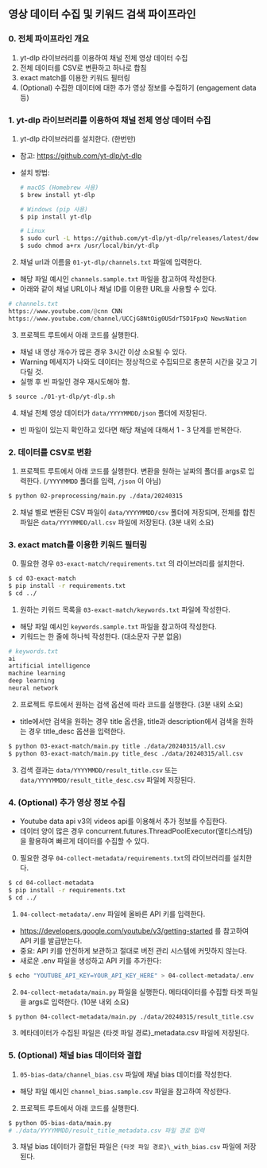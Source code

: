 ## 영상 데이터 수집 및 키워드 검색 파이프라인

### 0. 전체 파이프라인 개요

1. yt-dlp 라이브러리를 이용하여 채널 전체 영상 데이터 수집
2. 전체 데이터를 CSV로 변환하고 하나로 합침
3. exact match를 이용한 키워드 필터링
4. (Optional) 수집한 데이터에 대한 추가 영상 정보를 수집하기 (engagement data 등)

### 1. yt-dlp 라이브러리를 이용하여 채널 전체 영상 데이터 수집

1. yt-dlp 라이브러리를 설치한다. (한번만)

- 참고: https://github.com/yt-dlp/yt-dlp
- 설치 방법:

  ```bash
  # macOS (Homebrew 사용)
  $ brew install yt-dlp

  # Windows (pip 사용)
  $ pip install yt-dlp

  # Linux
  $ sudo curl -L https://github.com/yt-dlp/yt-dlp/releases/latest/download/yt-dlp -o /usr/local/bin/yt-dlp
  $ sudo chmod a+rx /usr/local/bin/yt-dlp
  ```

2. 채널 url과 이름을 `01-yt-dlp/channels.txt` 파일에 입력한다.

- 해당 파일 예시인 `channels.sample.txt` 파일을 참고하여 작성한다.
- 아래와 같이 채널 URL이나 채널 ID를 이용한 URL을 사용할 수 있다.

```python
# channels.txt
https://www.youtube.com/@cnn CNN
https://www.youtube.com/channel/UCCjG8NtOig0USdrT5D1FpxQ NewsNation
```

3. 프로젝트 루트에서 아래 코드를 실행한다.

- 채널 내 영상 개수가 많은 경우 3시간 이상 소요될 수 있다.
- Warning 메세지가 나와도 데이터는 정상적으로 수집되므로 충분히 시간을 갖고 기다릴 것.
- 실행 후 빈 파일인 경우 재시도해야 함.

```bash
$ source ./01-yt-dlp/yt-dlp.sh
```

4. 채널 전체 영상 데이터가 `data/YYYYMMDD/json` 폴더에 저장된다.

- 빈 파일이 있는지 확인하고 있다면 해당 채널에 대해서 1 - 3 단계를 반복한다.

### 2. 데이터를 CSV로 변환

1. 프로젝트 루트에서 아래 코드를 실행한다. 변환을 원하는 날짜의 폴더를 args로 입력한다. (`/YYYYMMDD` 폴더를 입력, `/json` 이 아님)

```bash
$ python 02-preprocessing/main.py ./data/20240315
```

2. 채널 별로 변환된 CSV 파일이 `data/YYYYMMDD/csv` 폴더에 저장되며, 전체를 합친 파일은 `data/YYYYMMDD/all.csv` 파일에 저장된다. (3분 내외 소요)

### 3. exact match를 이용한 키워드 필터링

0. 필요한 경우 `03-exact-match/requirements.txt` 의 라이브러리를 설치한다.

```bash
$ cd 03-exact-match
$ pip install -r requirements.txt
$ cd ../
```

1. 원하는 키워드 목록을 `03-exact-match/keywords.txt` 파일에 작성한다.

- 해당 파일 예시인 `keywords.sample.txt` 파일을 참고하여 작성한다.
- 키워드는 한 줄에 하나씩 작성한다. (대소문자 구분 없음)

```python
# keywords.txt
ai
artificial intelligence
machine learning
deep learning
neural network
```

2. 프로젝트 루트에서 원하는 검색 옵션에 따라 코드를 실행한다. (3분 내외 소요)

- title에서만 검색을 원하는 경우 title 옵션을, title과 description에서 검색을 원하는 경우 title_desc 옵션을 입력한다.

```bash
$ python 03-exact-match/main.py title ./data/20240315/all.csv
$ python 03-exact-match/main.py title_desc ./data/20240315/all.csv
```

3. 검색 결과는 `data/YYYYMMDD/result_title.csv` 또는 `data/YYYYMMDD/result_title_desc.csv` 파일에 저장된다.

### 4. (Optional) 추가 영상 정보 수집

- Youtube data api v3의 videos api를 이용해서 추가 정보를 수집한다.
- 데이터 양이 많은 경우 concurrent.futures.ThreadPoolExecutor(멀티스레딩)을 활용하여 빠르게 데이터를 수집할 수 있다.

0. 필요한 경우 `04-collect-metadata/requirements.txt`의 라이브러리를 설치한다.

```bash
$ cd 04-collect-metadata
$ pip install -r requirements.txt
$ cd ../
```

1. `04-collect-metadata/.env` 파일에 올바른 API 키를 입력한다.

- https://developers.google.com/youtube/v3/getting-started 를 참고하여 API 키를 발급받는다.
- 중요: API 키를 안전하게 보관하고 절대로 버전 관리 시스템에 커밋하지 않는다.
- 새로운 .env 파일을 생성하고 API 키를 추가한다:

```bash
$ echo "YOUTUBE_API_KEY=YOUR_API_KEY_HERE" > 04-collect-metadata/.env
```

2. `04-collect-metadata/main.py` 파일을 실행한다. 메타데이터를 수집할 타겟 파일을 args로 입력한다. (10분 내외 소요)

```bash
$ python 04-collect-metadata/main.py ./data/20240315/result_title.csv
```

3. 메타데이터가 수집된 파일은 {타겟 파일 경로}\_metadata.csv 파일에 저장된다.

### 5. (Optional) 채널 bias 데이터와 결합

1. `05-bias-data/channel_bias.csv` 파일에 채널 bias 데이터를 작성한다.

- 해당 파일 예시인 `channel_bias.sample.csv` 파일을 참고하여 작성한다.

2. 프로젝트 루트에서 아래 코드를 실행한다.

```bash
$ python 05-bias-data/main.py
# ./data/YYYYMMDD/result_title_metadata.csv 파일 경로 입력
```

3. 채널 bias 데이터가 결합된 파일은 `{타겟 파일 경로}\_with_bias.csv` 파일에 저장된다.
